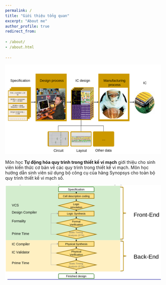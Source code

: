 ```yaml
---
permalink: /
title: "Giới thiệu tổng quan"
excerpt: "About me"
author_profile: true
redirect_from:

- /about/
- /about.html

---
```


![](images/lectures/ic-design-phases.png)

Môn học **Tự động hóa quy trình trong thiết kế vi mạch** giới thiệu cho sinh viên kiến thức cơ bản về các quy trình trong thiết kế vi mạch. Môn học hướng dẫn sinh viên sử dụng bộ công cụ của hãng Synopsys cho toàn bộ quy trình thiết kế vi mạch số.

![](images/lectures/synopsys-digital-tool-chain.png)
